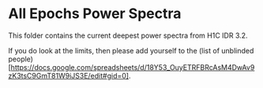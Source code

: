 # All Epochs Power Spectra

This folder contains the current deepest power spectra from H1C IDR 3.2.

If you do look at the limits, then please add yourself to the (list of unblinded people)[https://docs.google.com/spreadsheets/d/18Y53_OuyETRFBRcAsM4DwAv9zK3tsC9GmT81W9iJS3E/edit#gid=0].
